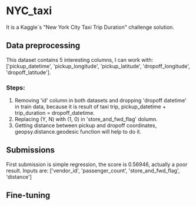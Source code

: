 # NYC_taxi

It is a Kaggle`s "New York City Taxi Trip Duration" challenge solution.

## Data preprocessing

This dataset contains 5 interesting columns, I can work with: ['pickup_datetime', 'pickup_longitude', 'pickup_latitude', 'dropoff_longitude', 'dropoff_latitude'].

### Steps: 

1) Removing 'id' column in both datasets and dropping 'dropoff datetime' in train data, because it is result of taxi trip, pickup_datetime + trip_duration = dropoff_datetime.
2) Replacing (Y, N) with (1, 0) in 'store_and_fwd_flag' dolumn.
3) Getting distance between pickup and dropoff coordinates, geopsy.distance.geodesic function will help to do it.

## Submissions

First submission is simple regression, the score is 0.56946, actually a poor result. Inputs are: ['vendor_id', 'passenger_count', 'store_and_fwd_flag', 'distance']


## Fine-tuning
